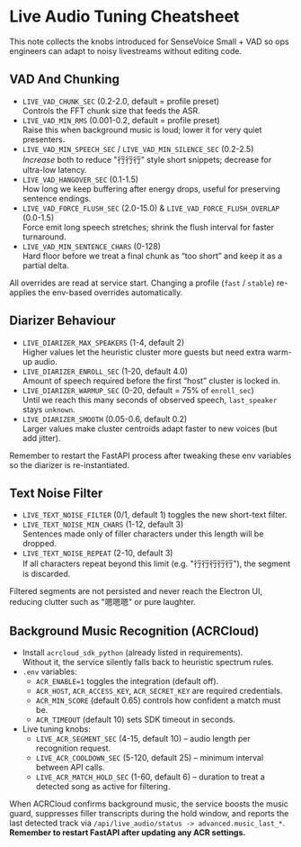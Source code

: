 # Live Audio Tuning Cheatsheet

This note collects the knobs introduced for SenseVoice Small + VAD so ops engineers can adapt to noisy livestreams without editing code.

## VAD And Chunking

- `LIVE_VAD_CHUNK_SEC` (0.2-2.0, default = profile preset)  
  Controls the FFT chunk size that feeds the ASR.
- `LIVE_VAD_MIN_RMS` (0.001-0.2, default = profile preset)  
  Raise this when background music is loud; lower it for very quiet presenters.
- `LIVE_VAD_MIN_SPEECH_SEC` / `LIVE_VAD_MIN_SILENCE_SEC` (0.2-2.5)  
  *Increase* both to reduce "行行行" style short snippets; decrease for ultra-low latency.
- `LIVE_VAD_HANGOVER_SEC` (0.1-1.5)  
  How long we keep buffering after energy drops, useful for preserving sentence endings.
- `LIVE_VAD_FORCE_FLUSH_SEC` (2.0-15.0) & `LIVE_VAD_FORCE_FLUSH_OVERLAP` (0.0-1.5)  
  Force emit long speech stretches; shrink the flush interval for faster turnaround.
- `LIVE_VAD_MIN_SENTENCE_CHARS` (0-128)  
  Hard floor before we treat a final chunk as “too short” and keep it as a partial delta.

All overrides are read at service start. Changing a profile (`fast` / `stable`) re-applies the env-based overrides automatically.

## Diarizer Behaviour

- `LIVE_DIARIZER_MAX_SPEAKERS` (1-4, default 2)  
  Higher values let the heuristic cluster more guests but need extra warm-up audio.
- `LIVE_DIARIZER_ENROLL_SEC` (1-20, default 4.0)  
  Amount of speech required before the first “host” cluster is locked in.
- `LIVE_DIARIZER_WARMUP_SEC` (0-20, default = 75% of `enroll_sec`)  
  Until we reach this many seconds of observed speech, `last_speaker` stays `unknown`.
- `LIVE_DIARIZER_SMOOTH` (0.05-0.6, default 0.2)  
  Larger values make cluster centroids adapt faster to new voices (but add jitter).

Remember to restart the FastAPI process after tweaking these env variables so the diarizer is re-instantiated.

## Text Noise Filter

- `LIVE_TEXT_NOISE_FILTER` (0/1, default 1) toggles the new short-text filter.
- `LIVE_TEXT_NOISE_MIN_CHARS` (1-12, default 3)  
  Sentences made only of filler characters under this length will be dropped.
- `LIVE_TEXT_NOISE_REPEAT` (2-10, default 3)  
  If all characters repeat beyond this limit (e.g. "行行行行行"), the segment is discarded.

Filtered segments are not persisted and never reach the Electron UI, reducing clutter such as "嗯嗯嗯" or pure laughter.

## Background Music Recognition (ACRCloud)

- Install `acrcloud_sdk_python` (already listed in requirements).  
  Without it, the service silently falls back to heuristic spectrum rules.
- `.env` variables:
  - `ACR_ENABLE=1` toggles the integration (default off).
  - `ACR_HOST`, `ACR_ACCESS_KEY`, `ACR_SECRET_KEY` are required credentials.
  - `ACR_MIN_SCORE` (default 0.65) controls how confident a match must be.
  - `ACR_TIMEOUT` (default 10) sets SDK timeout in seconds.
- Live tuning knobs:
  - `LIVE_ACR_SEGMENT_SEC` (4-15, default 10) – audio length per recognition request.
  - `LIVE_ACR_COOLDOWN_SEC` (5-120, default 25) – minimum interval between API calls.
  - `LIVE_ACR_MATCH_HOLD_SEC` (1-60, default 6) – duration to treat a detected song as active for filtering.

When ACRCloud confirms background music, the service boosts the music guard, suppresses filler transcripts during the hold window, and reports the last detected track via `/api/live_audio/status -> advanced.music_last_*`.    **Remember to restart FastAPI after updating any ACR settings.**
